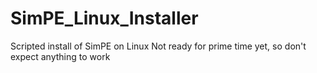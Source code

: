 # SimPE_Linux_Installer
Scripted install of SimPE on Linux
Not ready for prime time yet, so don't expect anything to work

